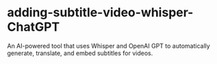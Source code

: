 # adding-subtitle-video-whisper-ChatGPT
An AI-powered tool that uses Whisper and OpenAI GPT to automatically generate, translate, and embed subtitles for videos.
